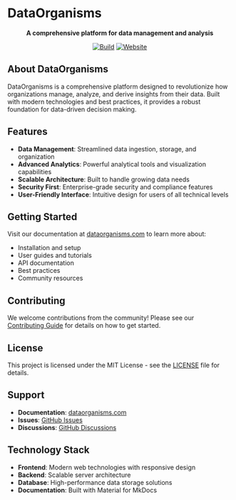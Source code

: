 # DataOrganisms

<p align="center">
  <strong>
    A comprehensive platform for data management and analysis
  </strong>
</p>

<p align="center">
  <a href="https://github.com/DataOrganisms/DataOrganismsSite/actions"><img
    src="https://github.com/DataOrganisms/DataOrganismsSite/workflows/build/badge.svg"
    alt="Build"
  /></a>
  <a href="https://dataorganisms.com/"><img
    src="https://img.shields.io/website?url=https%3A%2F%2Fdataorganisms.com"
    alt="Website"
  /></a>
</p>

## About DataOrganisms

DataOrganisms is a comprehensive platform designed to revolutionize how organizations manage, analyze, and derive insights from their data. Built with modern technologies and best practices, it provides a robust foundation for data-driven decision making.

## Features

- **Data Management**: Streamlined data ingestion, storage, and organization
- **Advanced Analytics**: Powerful analytical tools and visualization capabilities
- **Scalable Architecture**: Built to handle growing data needs
- **Security First**: Enterprise-grade security and compliance features
- **User-Friendly Interface**: Intuitive design for users of all technical levels

## Getting Started

Visit our documentation at [dataorganisms.com](https://dataorganisms.com) to learn more about:

- Installation and setup
- User guides and tutorials
- API documentation
- Best practices
- Community resources

## Contributing

We welcome contributions from the community! Please see our [Contributing Guide](CONTRIBUTING.md) for details on how to get started.

## License

This project is licensed under the MIT License - see the [LICENSE](LICENSE) file for details.

## Support

- **Documentation**: [dataorganisms.com](https://dataorganisms.com)
- **Issues**: [GitHub Issues](https://github.com/DataOrganisms/DataOrganismsSite/issues)
- **Discussions**: [GitHub Discussions](https://github.com/DataOrganisms/DataOrganismsSite/discussions)

## Technology Stack

- **Frontend**: Modern web technologies with responsive design
- **Backend**: Scalable server architecture
- **Database**: High-performance data storage solutions
- **Documentation**: Built with Material for MkDocs
